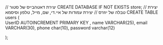 // יצירת דאטהבייס של סטור
CREATE DATABASE IF NOT EXISTS store;
// יצירת טבלה של יוזרס
// יצירת עמודות של איי.די, שם, מייל, טלפון וסיסמא
CREATE TABLE users
(      
    UserID AUTOINCREMENT PRIMARY KEY ,
    name VARCHAR(25),
    email VARCHAR(30),
    phone char(10),
    password varchar(12)
    
);

